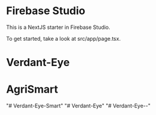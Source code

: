 # Firebase Studio

This is a NextJS starter in Firebase Studio.

To get started, take a look at src/app/page.tsx.
# Verdant-Eye
# AgriSmart
"# Verdant-Eye-Smart" 
"# Verdant-Eye" 
"# Verdant-Eye--" 
